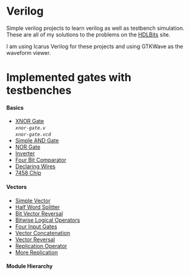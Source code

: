 # Verilog

Simple verilog projects to learn verilog as well as testbench simulation.
These are all of my solutions to the problems on the [HDLBits](https://hdlbits.01xz.net/) site.

I am using Icarus Verilog for these projects and using GTKWave as the waveform viewer. 

# Implemented gates with testbenches 

#### Basics
* [XNOR Gate](https://github.com/berrios96sean/Verilog/tree/main/Basics/xnor-gate)<br/>
*`xnor-gate.v`*<br/>
*`xnor-gate.vcd`*
* [Simple AND Gate](https://github.com/berrios96sean/Verilog/tree/main/Basics/simple-and-gate)<br/>
* [NOR Gate](https://github.com/berrios96sean/Verilog/tree/main/Basics/nor-gate)<br/>
* [Inverter](https://github.com/berrios96sean/Verilog/tree/main/Basics/inverter)<br/>
* [Four Bit Comparator](https://github.com/berrios96sean/Verilog/tree/main/Basics/four-bit-comparator)<br/>
* [Declaring Wires](https://github.com/berrios96sean/Verilog/tree/main/Basics/declaring-wires)<br/>
* [7458 Chip](https://github.com/berrios96sean/Verilog/tree/main/Basics/7458-Chip)<br/>


#### Vectors
* [Simple Vector](https://github.com/berrios96sean/Verilog/tree/main/Vectors/simple-vector)<br/>
* [Half Word Splitter](https://github.com/berrios96sean/Verilog/tree/main/Vectors/half_word_splitter)<br/>
* [Bit Vector Reversal](https://github.com/berrios96sean/Verilog/tree/main/Vectors/bit-vector-reversal)<br/>
* [Bitwise Logical Operators](https://github.com/berrios96sean/Verilog/tree/main/Vectors/bitwise-logical-operators)<br/>
* [Four Input Gates](https://github.com/berrios96sean/Verilog/tree/main/Vectors/four-input-gates)<br/>
* [Vector Concatenation](https://github.com/berrios96sean/Verilog/tree/main/Vectors/vector-concatenation)<br/>
* [Vector Reversal](https://github.com/berrios96sean/Verilog/tree/main/Vectors/vector-reversal)<br/>
* [Replication Operator](https://github.com/berrios96sean/Verilog/tree/main/Vectors/replication-operator)<br/>
* [More Replication](https://github.com/berrios96sean/Verilog/tree/main/Vectors/more-replication)<br/>

#### Module Hierarchy 
